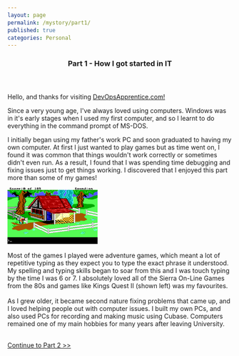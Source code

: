 ```yaml
---
layout: page
permalink: /mystory/part1/
published: true
categories: Personal
---
```

  <header class="post-header">
    <h3 class="post-title">Part 1 - How I got started in IT</h3>
  </header>

Hello, and thanks for visiting <a href="/">DevOpsApprentice.com!</a>

Since a very young age, I've always loved using computers. Windows was in it's
early stages when I used my first computer, and so I learnt to do everything in
the command prompt of MS-DOS.

I initially began using my father's work PC and soon graduated to
having my own computer. At first I just wanted to play games but as time went
on, I found it was common that things wouldn't work correctly or sometimes didn't
even run. As a result, I found that I was spending time debugging and fixing issues
just to get things working. I discovered that I enjoyed this part more than some of my games!

<img src="/_pictures/kq2-1.png" width="40%" alt="Kings Quest 2" class="leftimg" />

Most of the games I played were adventure games, which meant a lot of repetitive typing
as they expect you to type the exact phrase it understood. My spelling and typing skills began to soar from this and I was touch typing by the time I was 6 or 7. I
absolutely loved all of the Sierra On-Line Games from the 80s and games like
Kings Quest II (shown left) was my favourites.
<br>
<br>
As I grew older, it became second nature fixing problems that came up, and I
loved helping people out with computer issues. I built my own PCs, and also used
PCs for recording and making music using Cubase. Computers remained one of my
main hobbies for many years after leaving University.
<br>
<br>
<div><a id="r" href="/mystory/part2">Continue to Part 2 >></a></div>
<br>
